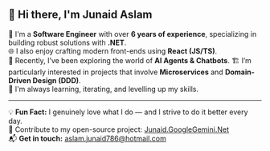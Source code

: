 ## 👋 Hi there, I'm Junaid Aslam

🔧 I'm a **Software Engineer** with over **6 years of experience**, specializing in building robust solutions with **.NET**.  
🌐 I also enjoy crafting modern front-ends using **React (JS/TS)**.  
🤖 Recently, I’ve been exploring the world of **AI Agents & Chatbots**.
🏗️ I’m particularly interested in projects that involve **Microservices** and **Domain-Driven Design (DDD)**.  
🌱 I'm always learning, iterating, and levelling up my skills.  

---

💡 **Fun Fact:** I genuinely love what I do — and I strive to do it better every day.  
🤝 Contribute to my open-source project: [Junaid.GoogleGemini.Net](https://github.com/jaslam94/Junaid.GoogleGemini.Net)  
📬 **Get in touch:** [aslam.junaid786@hotmail.com](mailto:aslam.junaid786@hotmail.com)
